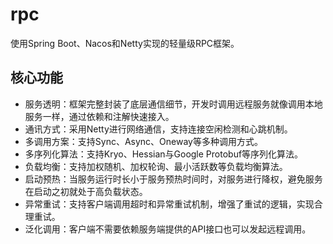 # rpc
使用Spring Boot、Nacos和Netty实现的轻量级RPC框架。

## 核心功能
+ 服务透明：框架完整封装了底层通信细节，开发时调用远程服务就像调用本地服务一样，通过依赖和注解快速接入。
+ 通讯方式：采用Netty进行网络通信，支持连接空闲检测和心跳机制。
+ 多调用方案：支持Sync、Async、Oneway等多种调用方式。
+ 多序列化算法：支持Kryo、Hessian与Google Protobuf等序列化算法。
+ 负载均衡：支持加权随机、加权轮询、最小活跃数等负载均衡算法。
+ 启动预热：当服务运行时长小于服务预热时间时，对服务进行降权，避免服务在启动之初就处于高负载状态。
+ 异常重试：支持客户端调用超时和异常重试机制，增强了重试的逻辑，实现合理重试。
+ 泛化调用：客户端不需要依赖服务端提供的API接口也可以发起远程调用。
